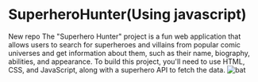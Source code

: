 # SuperheroHunter(Using javascript)
New repo
The "Superhero Hunter" project is a fun web application that allows users to search for superheroes and villains from popular comic universes and get information about them, such as their name, biography, abilities, and appearance. To build this project, you'll need to use HTML, CSS, and JavaScript, along with a superhero API to fetch the data.
![bat](https://github.com/Rohityada/SuperheroHunter/assets/35468091/62a6f7e6-b584-4bab-b116-14026f55e63b)

